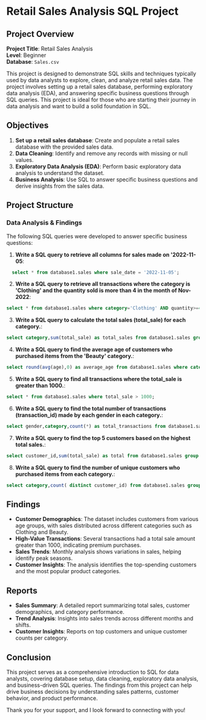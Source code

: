 # Retail Sales Analysis SQL Project

## Project Overview

**Project Title**: Retail Sales Analysis  
**Level**: Beginner  
**Database**: `Sales.csv`

This project is designed to demonstrate SQL skills and techniques typically used by data analysts to explore, clean, and analyze retail sales data. The project involves setting up a retail sales database, performing exploratory data analysis (EDA), and answering specific business questions through SQL queries. This project is ideal for those who are starting their journey in data analysis and want to build a solid foundation in SQL.

## Objectives

1. **Set up a retail sales database**: Create and populate a retail sales database with the provided sales data.
2. **Data Cleaning**: Identify and remove any records with missing or null values.
3. **Exploratory Data Analysis (EDA)**: Perform basic exploratory data analysis to understand the dataset.
4. **Business Analysis**: Use SQL to answer specific business questions and derive insights from the sales data.

## Project Structure



###  Data Analysis & Findings

The following SQL queries were developed to answer specific business questions:

1. **Write a SQL query to retrieve all columns for sales made on '2022-11-05**:

```sql
  select * from database1.sales where sale_date = '2022-11-05';
```

2. **Write a SQL query to retrieve all transactions where the category is 'Clothing' and the quantity sold is more than 4 in the month of Nov-2022**:
```sql
select * from database1.sales where category='Clothing' AND quantity>=4  AND sale_date LIKE '2022-11-%'; 
```

3. **Write a SQL query to calculate the total sales (total_sale) for each category.**:
```sql
select category,sum(total_sale) as total_sales from database1.sales group by category;
```

4. **Write a SQL query to find the average age of customers who purchased items from the 'Beauty' category.**:
```sql
select round(avg(age),0) as average_age from database1.sales where category = 'Beauty';
```

5. **Write a SQL query to find all transactions where the total_sale is greater than 1000.**:
```sql
select * from database1.sales where total_sale > 1000;
```

6. **Write a SQL query to find the total number of transactions (transaction_id) made by each gender in each category.**:
```sql
select gender,category,count(*) as total_transactions from database1.sales group by gender,category order by category asc;
```

7. **Write a SQL query to find the top 5 customers based on the highest total sales.**:
```sql
select customer_id,sum(total_sale) as total from database1.sales group by customer_id order by total desc limit 5;
```

8. **Write a SQL query to find the number of unique customers who purchased items from each category.**:
```sql
select category,count( distinct customer_id) from database1.sales group by category;
```

## Findings

- **Customer Demographics**: The dataset includes customers from various age groups, with sales distributed across different categories such as Clothing and Beauty.
- **High-Value Transactions**: Several transactions had a total sale amount greater than 1000, indicating premium purchases.
- **Sales Trends**: Monthly analysis shows variations in sales, helping identify peak seasons.
- **Customer Insights**: The analysis identifies the top-spending customers and the most popular product categories.

## Reports

- **Sales Summary**: A detailed report summarizing total sales, customer demographics, and category performance.
- **Trend Analysis**: Insights into sales trends across different months and shifts.
- **Customer Insights**: Reports on top customers and unique customer counts per category.

## Conclusion

This project serves as a comprehensive introduction to SQL for data analysts, covering database setup, data cleaning, exploratory data analysis, and business-driven SQL queries. The findings from this project can help drive business decisions by understanding sales patterns, customer behavior, and product performance.


Thank you for your support, and I look forward to connecting with you!
